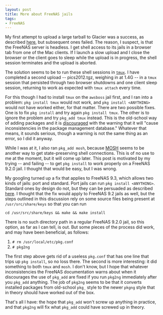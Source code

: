 ```yaml
---
layout: post
title: More about FreeNAS jails
tags:
- FreeNAS
---
```

My first attempt to upload a large tarball to Glacier was a success, as described [here](http://ghuiber.github.io/2015/02/22/FreeNAS-to-Glacier/), but subsequent ones failed. The reason, I suspect, is that the FreeNAS server is headless. I get shell access to its jails in a browser tab from one of the Mac clients. If I launch a slow upload and I close the browser or the client goes to sleep while the upload is in progress, the shell session terminates and the upload is aborted.

The solution seems to be to run these shell sessions in [`tmux`](http://tmux.sourceforge.net/). I have completed a second upload -- pics2012.tgz, weighing in at 1.4G -- in a `tmux` session that persisted through two browser shutdowns and one client sleep session, returning to work as expected with `tmux attach` every time. 

For this though I had to install `tmux` on the `awsboss` jail first, and I ran into a problem: `pkg install tmux` would not work, and `pkg install <ANYTHING>` would not have worked either, for that matter. There are two possible fixes. One is to fix `pkg install` and try again `pkg install tmux`. The other is to ignore the problem and try `pkg_add tmux` instead. This is the old-school way of adding packages and it is [discouraged](http://doc.freenas.org/9.3/freenas_jails.html#installing-freebsd-packages) with the warning that it will "cause inconsistencies in the package management database." Whatever that means, it sounds serious, though a warning is not the same thing as an error, so I did it anyway. 

While I was at it, I also ran `pkg_add mosh`, because [MOSH](https://mosh.mit.edu/) seems to be another way to get state-preserving shell connections. This is of no use to me at the moment, but it will come up later. This post is motivated by my trying -- and failing -- to get `pkg install` to work properly on a FreeNAS 9.2.0 jail. I thought that would be easy, but I was wrong.

My googling turned up a fix that applies to FreeNAS 9.3, which allows two kinds of jails: port and standard. Port jails can run `pkg install <ANYTHING>`. Standard ones by design do not, but they can be persuaded as described [here](https://forums.freenas.org/index.php?threads/problem-installing-mysql-jail-pkg-conf-is-no-longer-supported.24048/). I thought that the fix would apply to FreeNAS 9.2 jails as well, but the steps outlined in this discussion rely on some source files being present at `/usr/src/share/keys` so that you can run
```
cd /usr/src/share/keys && make && make install
```

There is no such directory path in a regular FreeNAS 9.2.0 jail, so this option, as far as I can tell, is out. But some pieces of the process did work, and may have been beneficial, as follows:

1. `# rm /usr/local/etc/pkg.conf`
2. `# pkg2ng`

The first step above gets rid of a useless `pkg.conf` that has one line that trips up `pkg install`, so no loss there. The second is more interesting: it did something to both `tmux` and `mosh`. I don't know, but I hope that whatever inconsistencies the FreeNAS documentation warns about when it discourages the use of `pkg_add` are fixed if you run `pkg2ng` immediately after you `pkg_add` anything. The job of `pkg2ng` seems to be that it converts installed packages from old-school `pkg_` style to the newer `pkgng` style that in theory should have worked out of the box.

That's all I have: the hope that `pkg_add` won't screw up anything in practice, and that `pkg2ng` will fix what `pkg_add` could have screwed up in theory.
